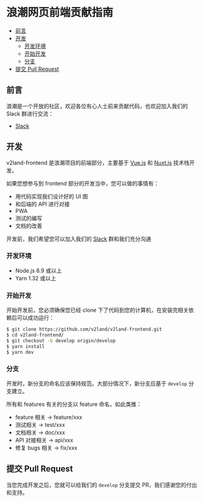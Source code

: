 # 浪潮网页前端贡献指南

- [前言](#前言)
- [开发](#开发)
  - [开发环境](#开发环境)
  - [开始开发](#开始开发)
  - [分支](#分支)
- [提交 Pull Request](#提交-pull-request)

## 前言

浪潮是一个开放的社区，欢迎各位有心人士前来贡献代码，也欢迎加入我们的 Slack 群进行交流：

- [Slack](https://join.slack.com/t/v2land/shared_invite/enQtMzA4NTE1ODQzODU2LTMzNjMyZjdiYWU3OGQyZTI1YzA2ZTliNDBlMzY1MTA0N2RhYjBmZDJhNTY2N2IxMDdmMmJkNWY1NjcwZmY0NGQ)


## 开发

v2land-frontend 是浪潮项目的前端部分，主要基于 [Vue.js](http://cn.vuejs.org/) 和 [Nuxt.js](https://zh.nuxtjs.org/) 技术栈开发。

如果您想参与到 frontend 部分的开发当中，您可以做的事情有：

- 用代码实现我们设计好的 UI 图
- 和后端的 API 进行对接
- PWA
- 测试的编写
- 文档的改善

开发前，我们希望您可以加入我们的 [Slack](https://join.slack.com/t/v2land/shared_invite/enQtMzA4NTE1ODQzODU2LTMzNjMyZjdiYWU3OGQyZTI1YzA2ZTliNDBlMzY1MTA0N2RhYjBmZDJhNTY2N2IxMDdmMmJkNWY1NjcwZmY0NGQ) 群和我们充分沟通

### 开发环境

- Node.js 8.9 或以上
- Yarn 1.32 或以上

### 开始开发

开始开发前，您必须确保您已经 clone 下了代码到您的计算机，在安装完相关依赖后可以成功运行：

```sh
$ git clone https://github.com/v2land/v2land-frontend.git
$ cd v2land-frontend/
$ git checkout -b develop origin/develop
$ yarn install
$ yarn dev
```

### 分支

开发时，新分支的命名应该保持规范。大部分情况下，新分支应基于 `develop` 分支建立。

所有和 features 有关的分支以 feature 命名，如此类推：

- feature 相关 -> feature/xxx
- 测试相关 -> test/xxx
- 文档相关 -> doc/xxx
- API 对接相关 -> api/xxx
- 修复 bugs 相关 -> fix/xxx

## 提交 Pull Request

当您完成开发之后，您就可以给我们的 `develop` 分支提交 PR，我们感谢您的付出和支持。
